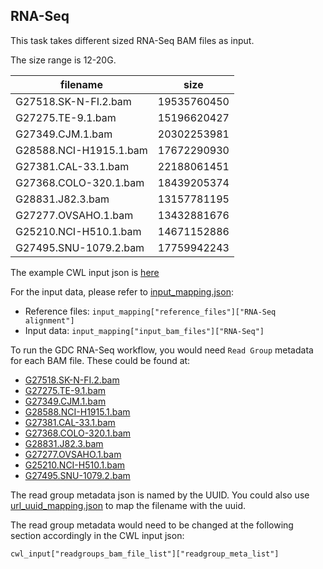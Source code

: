 ## RNA-Seq

This task takes different sized RNA-Seq BAM files as input.

The size range is 12-20G.

filename|size
--------|----
G27518.SK-N-FI.2.bam|19535760450
G27275.TE-9.1.bam|15196620427
G27349.CJM.1.bam|20302253981
G28588.NCI-H1915.1.bam|17672290930
G27381.CAL-33.1.bam|22188061451
G27368.COLO-320.1.bam|18439205374
G28831.J82.3.bam|13157781195
G27277.OVSAHO.1.bam|13432881676
G25210.NCI-H510.1.bam|14671152886
G27495.SNU-1079.2.bam|17759942243

The example CWL input json is [here](rna.input.json)

For the input data, please refer to [input_mapping.json](../../input_mapping/input_mapping.json):
* Reference files: `input_mapping["reference_files"]["RNA-Seq alignment"]`
* Input data: `input_mapping["input_bam_files"]["RNA-Seq"]`

To run the GDC RNA-Seq workflow, you would need `Read Group` metadata for each BAM file. These could be found at:
* [G27518.SK-N-FI.2.bam](../../readgroup_metadata/RNA/e8385ceb-1e07-4176-8b80-4f9e75531007.json)
* [G27275.TE-9.1.bam](../../readgroup_metadata/RNA/82ffe43f-314e-474b-afe8-cb3a5d472743.json)
* [G27349.CJM.1.bam](../../readgroup_metadata/RNA/9cc8608b-cfaf-4598-9814-4ef8b6905460.json)
* [G28588.NCI-H1915.1.bam](../../readgroup_metadata/RNA/47b982b3-c7ce-4ca7-8c86-c71c15979620.json)
* [G27381.CAL-33.1.bam](../../readgroup_metadata/RNA/6630e532-e3e7-43c5-bfff-78d60d0ff3cf.json)
* [G27368.COLO-320.1.bam](../../readgroup_metadata/RNA/8322e710-cd45-4e2d-89d5-e6118db78af8.json)
* [G28831.J82.3.bam](../../readgroup_metadata/RNA/1dc5aa91-51d0-4108-930b-2776135ed6aa.json)
* [G27277.OVSAHO.1.bam](../../readgroup_metadata/RNA/b0912b5d-2b20-418c-88c8-eb6ff61275f8.json)
* [G25210.NCI-H510.1.bam](../../readgroup_metadata/RNA/18004fb1-89a2-4ba1-a321-a0aa854e98c3.json)
* [G27495.SNU-1079.2.bam](../../readgroup_metadata/RNA/5aa5d841-f357-45c2-a40a-ad5d9cdd9ed1.json)

The read group metadata json is named by the UUID. You could also use [url_uuid_mapping.json](../../input_mapping/url_uuid_mapping.tsv) to map the filename with the uuid. </br>

The read group metadata would need to be changed at the following section accordingly in the CWL input json:

`cwl_input["readgroups_bam_file_list"]["readgroup_meta_list"]`
